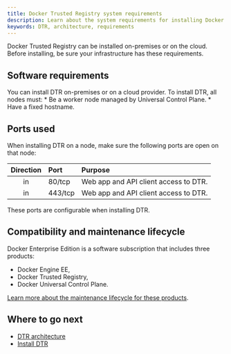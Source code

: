 ```yaml
---
title: Docker Trusted Registry system requirements
description: Learn about the system requirements for installing Docker Trusted Registry.
keywords: DTR, architecture, requirements
---
```

Docker Trusted Registry can be installed on-premises or on the cloud. Before installing, be sure your infrastructure has these requirements.

## Software requirements

You can install DTR on-premises or on a cloud provider. To install DTR, all nodes must: * Be a worker node managed by Universal Control Plane. * Have a fixed hostname.

## Ports used

When installing DTR on a node, make sure the following ports are open on that node:

| Direction | Port    | Purpose                               |
|:---------:|:------- |:------------------------------------- |
|    in     | 80/tcp  | Web app and API client access to DTR. |
|    in     | 443/tcp | Web app and API client access to DTR. |

These ports are configurable when installing DTR.

## Compatibility and maintenance lifecycle

Docker Enterprise Edition is a software subscription that includes three products:

* Docker Engine EE,
* Docker Trusted Registry,
* Docker Universal Control Plane.

[Learn more about the maintenance lifecycle for these products](http://success.docker.com/Get_Help/Compatibility_Matrix_and_Maintenance_Lifecycle).

## Where to go next

* [DTR architecture](../../architecture.md)
* [Install DTR](index.md)